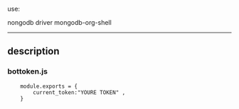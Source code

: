 use:

nongodb driver
mongodb-org-shell

---

## description

### bottoken.js

```
    module.exports = {
        current_token:"YOURE TOKEN" ,
    }
```